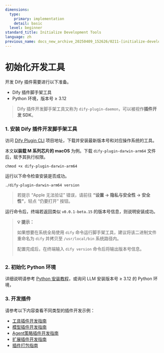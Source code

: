 ```yaml
---
dimensions:
  type:
    primary: implementation
    detail: basic
  level: beginner
standard_title: Initialize Development Tools
language: zh
previous_name: docs_new_archive_20250409_152626/0211-[initialize-development-tools].zh.md
---
```


# 初始化开发工具

开发 Dify 插件需要进行以下准备。

* Dify 插件脚手架工具
* Python 环境，版本号 ≥ 3.12

> Dify 插件开发脚手架工具又称为 `dify-plugin-daemon`，可以被视作**插件开发 SDK**。

### **1. 安装 Dify 插件开发脚手架工具**

访问 [Dify Plugin CLI](https://github.com/langgenius/dify-plugin-daemon/releases) 项目地址，下载并安装最新版本号和对应操作系统的工具。

本文**以装载 M 系列芯片的 macOS** 为例。下载 `dify-plugin-darwin-arm64` 文件后，赋予其执行权限。

```
chmod +x dify-plugin-darwin-arm64
```

运行以下命令检查安装是否成功。

```
./dify-plugin-darwin-arm64 version
```

> 若提示 “Apple 无法验证” 错误，请前往 **“设置 → 隐私与安全性 → 安全性”**，轻点 “仍要打开” 按钮。

运行命令后，终端若返回类似 `v0.0.1-beta.15` 的版本号信息，则说明安装成功。

> **💡 提示：**
>
> 如果想要在系统全局使用 `dify` 命令运行脚手架工具，建议将该二进制文件重命名为 `dify` 并拷贝至 `/usr/local/bin` 系统路径内。
> 
> 配置完成后，在终端输入 `dify version` 命令后将输出版本号信息。
> 
> <img src="https://assets-docs.dify.ai/2025/02/74e57a57c1ae1cc70f4a45084cbbb37e.png" alt="" />

### **2. 初始化 Python 环境**

详细说明请参考 [Python 安装教程](https://pythontest.com/python/installing-python-3-11/)，或询问 LLM 安装版本号 ≥ 3.12 的 Python 环境，

### 3. 开发插件

请参考以下内容查看不同类型的插件开发示例：

- [工具插件开发指南](tool-plugin.md)
- [模型插件开发指南](model-plugin/)
- [Agent策略插件开发指南](agent-strategy-plugin.md)
- [扩展插件开发指南](extension-plugin.md)
- [插件打包指南](bundle.md)